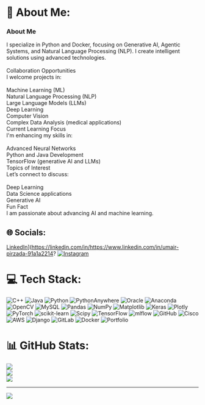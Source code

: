 # 💫 About Me:
### About Me<br>
I specialize in Python and Docker, focusing on Generative AI, Agentic Systems, and Natural Language Processing (NLP). I create intelligent solutions using advanced technologies.<br><br>Collaboration Opportunities<br>I welcome projects in:<br><br>Machine Learning (ML)<br>Natural Language Processing (NLP)<br>Large Language Models (LLMs)<br>Deep Learning<br>Computer Vision<br>Complex Data Analysis (medical applications)<br>Current Learning Focus<br>I'm enhancing my skills in:<br><br>Advanced Neural Networks<br>Python and Java Development<br>TensorFlow (generative AI and LLMs)<br>Topics of Interest<br>Let’s connect to discuss:<br><br>Deep Learning<br>Data Science applications<br>Generative AI<br>Fun Fact<br>I am passionate about advancing AI and machine learning.


## 🌐 Socials:
[LinkedIn](https://img.shields.io/badge/LinkedIn-%230077B5.svg?logo=linkedin&logoColor=white)](https://linkedin.com/in/https://www.linkedin.com/in/umair-pirzada-91a1a2214?
[![Instagram](https://img.shields.io/badge/Instagram-%23E4405F.svg?logo=Instagram&logoColor=white)](https://instagram.com/https://www.instagram.com/umairpirzada07/profilecard/?igsh=MWJvb2FoNWFnMDZsdQ==) 

# 💻 Tech Stack:
![C++](https://img.shields.io/badge/c++-%2300599C.svg?style=for-the-badge&logo=c%2B%2B&logoColor=white) ![Java](https://img.shields.io/badge/java-%23ED8B00.svg?style=for-the-badge&logo=openjdk&logoColor=white) ![Python](https://img.shields.io/badge/python-3670A0?style=for-the-badge&logo=python&logoColor=ffdd54) ![PythonAnywhere](https://img.shields.io/badge/pythonanywhere-%232F9FD7.svg?style=for-the-badge&logo=pythonanywhere&logoColor=151515) ![Oracle](https://img.shields.io/badge/Oracle-F80000?style=for-the-badge&logo=oracle&logoColor=white) ![Anaconda](https://img.shields.io/badge/Anaconda-%2344A833.svg?style=for-the-badge&logo=anaconda&logoColor=white) ![OpenCV](https://img.shields.io/badge/opencv-%23white.svg?style=for-the-badge&logo=opencv&logoColor=white) ![MySQL](https://img.shields.io/badge/mysql-4479A1.svg?style=for-the-badge&logo=mysql&logoColor=white) ![Pandas](https://img.shields.io/badge/pandas-%23150458.svg?style=for-the-badge&logo=pandas&logoColor=white) ![NumPy](https://img.shields.io/badge/numpy-%23013243.svg?style=for-the-badge&logo=numpy&logoColor=white) ![Matplotlib](https://img.shields.io/badge/Matplotlib-%23ffffff.svg?style=for-the-badge&logo=Matplotlib&logoColor=black) ![Keras](https://img.shields.io/badge/Keras-%23D00000.svg?style=for-the-badge&logo=Keras&logoColor=white) ![Plotly](https://img.shields.io/badge/Plotly-%233F4F75.svg?style=for-the-badge&logo=plotly&logoColor=white) ![PyTorch](https://img.shields.io/badge/PyTorch-%23EE4C2C.svg?style=for-the-badge&logo=PyTorch&logoColor=white) ![scikit-learn](https://img.shields.io/badge/scikit--learn-%23F7931E.svg?style=for-the-badge&logo=scikit-learn&logoColor=white) ![Scipy](https://img.shields.io/badge/SciPy-%230C55A5.svg?style=for-the-badge&logo=scipy&logoColor=%white) ![TensorFlow](https://img.shields.io/badge/TensorFlow-%23FF6F00.svg?style=for-the-badge&logo=TensorFlow&logoColor=white) ![mlflow](https://img.shields.io/badge/mlflow-%23d9ead3.svg?style=for-the-badge&logo=numpy&logoColor=blue) ![GitHub](https://img.shields.io/badge/github-%23121011.svg?style=for-the-badge&logo=github&logoColor=white) ![Cisco](https://img.shields.io/badge/cisco-%23049fd9.svg?style=for-the-badge&logo=cisco&logoColor=black) ![AWS](https://img.shields.io/badge/AWS-%23FF9900.svg?style=for-the-badge&logo=amazon-aws&logoColor=white) ![Django](https://img.shields.io/badge/django-%23092E20.svg?style=for-the-badge&logo=django&logoColor=white) ![GitLab](https://img.shields.io/badge/gitlab-%23181717.svg?style=for-the-badge&logo=gitlab&logoColor=white) ![Docker](https://img.shields.io/badge/docker-%230db7ed.svg?style=for-the-badge&logo=docker&logoColor=white) ![Portfolio](https://img.shields.io/badge/Portfolio-%23000000.svg?style=for-the-badge&logo=firefox&logoColor=#FF7139)
# 📊 GitHub Stats:
![](https://github-readme-stats.vercel.app/api?username=UmairPirzada&theme=dark&hide_border=false&include_all_commits=false&count_private=false)<br/>
![](https://github-readme-streak-stats.herokuapp.com/?user=UmairPirzada&theme=dark&hide_border=false)<br/>
![](https://github-readme-stats.vercel.app/api/top-langs/?username=UmairPirzada&theme=dark&hide_border=false&include_all_commits=false&count_private=false&layout=compact)

---
[![](https://visitcount.itsvg.in/api?id=UmairPirzada&icon=0&color=0)](https://visitcount.itsvg.in)

<!-- Proudly created with GPRM ( https://gprm.itsvg.in ) -->
